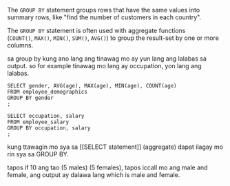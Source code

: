The `GROUP BY` statement groups rows that have the same values into summary rows, like "find the number of customers in each country".

The `GROUP BY` statement is often used with aggregate functions (`COUNT()`, `MAX()`, `MIN()`, `SUM()`, `AVG()`) to group the result-set by one or more columns.

sa group by kung ano lang ang tinawag mo ay yun lang ang lalabas sa output. so for example tinawag mo lang ay occupation, yon lang ang lalabas.

```
SELECT gender, AVG(age), MAX(age), MIN(age), COUNT(age)
FROM employee_demographics
GROUP BY gender
;
```

```
SELECT occupation, salary
FROM employee_salary
GROUP BY occupation, salary
;
```

kung ttawagin mo sya sa [[SELECT statement]] (aggregate) dapat ilagay mo rin sya sa GROUP BY.

tapos if 10 ang tao (5 males) (5 females), tapos iccall mo ang male and female, ang output ay dalawa lang which is male and female.